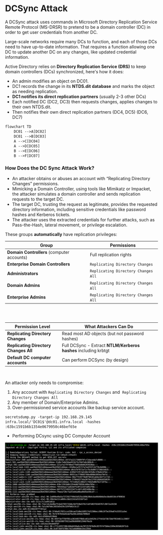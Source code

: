 # **DCSync Attack**

A DCSync attack uses commands in Microsoft Directory Replication Service Remote Protocol (MS-DRSR) to pretend to be a domain controller (DC) in order to get user credentials from another DC.

Large-scale networks require many DCs to function, and each of those DCs need to have up-to-date information. That requires a function allowing one DC to update another DC on any changes, like updated credential information.

Active Directory relies on **Directory Replication Service (DRS)** to keep domain controllers (DCs) synchronized, here's how it does:

- An admin modifies an object on DC01.
- DC1 records the change in its **NTDS.dit database** and marks the object as needing replication.
- **DC1 notifies its direct replication partners** (usually 2-3 other DCs)
- Each notified DC (DC2, DC3) then requests changes, applies changes to their own NTDS.dit.
- Then notifies their own direct replication partners (DC4, DC5) (DC6, DC7)


```mermaid
flowchart TD
	DC01 -->A[DC02]
	DC01 -->B[DC03]
	A -->C[DC04]
	A -->D[DC05]
	B -->E[DC06]
	B -->F[DC07]
```


### **How Does the DC Sync Attack Work?**

- An attacker obtains or abuses an account with “Replicating Directory Changes” permissions. 
- Mimicking a Domain Controller, using tools like Mimikatz or Impacket, the attacker simulates a domain controller and sends replication requests to the target DC.
- The target DC, trusting the request as legitimate, provides the requested directory information, including sensitive credentials like password hashes and Kerberos tickets.
- The attacker uses the extracted credentials for further attacks, such as Pass-the-Hash, lateral movement, or privilege escalation.


These groups **automatically** have replication privileges:

| Group                                      | Permissions                         |
| ------------------------------------------ | ----------------------------------- |
| **Domain Controllers** (computer accounts) | Full replication rights             |
| **Enterprise Domain Controllers**          | `Replicating Directory Changes`     |
| **Administrators**                         | `Replicating Directory Changes All` |
| **Domain Admins**                          | `Replicating Directory Changes All` |
| **Enterprise Admins**                      | `Replicating Directory Changes All` |

<br>
<br>

| Permission Level                      | What Attackers Can Do                                           |
| ------------------------------------- | --------------------------------------------------------------- |
| **Replicating Directory Changes**     | Read most AD objects (but not password hashes)                  |
| **Replicating Directory Changes All** | Full DCSync - Extract **NTLM/Kerberos hashes** including krbtgt |
| **Default DC computer accounts**      | Can perform DCSync (by design)                                  |

<br>

An attacker only needs to compromise:
1. Any account with `Replicating Directory Changes` and  `Replicating Directory Changes All`
2. Any member of Domain/Enterprise Admins.
3. Over-permissioned service accounts like backup service account.


```
secretsdump.py -target-ip 192.168.29.145 infra.local/'DC01$'@dc01.infra.local -hashes :63bc1591b6b1354e0679950c46bef65e
```

- Performing DCsync using DC Computer Account

![image info](./assets/Pasted%20image%2020250721114322.png)
